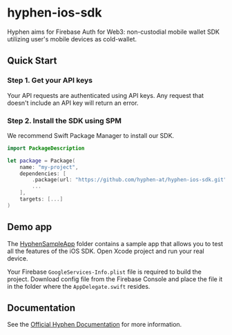 # hyphen-ios-sdk

Hyphen aims for Firebase Auth for Web3: non-custodial mobile wallet SDK utilizing user's mobile devices as cold-wallet.

## Quick Start
### Step 1. Get your API keys

Your API requests are authenticated using API keys. Any request that doesn't include an API key will return an error.

### Step 2. Install the SDK using SPM

We recommend Swift Package Manager to install our SDK.

```swift
import PackageDescription

let package = Package(
    name: "my-project",
    dependencies: [
        .package(url: "https://github.com/hyphen-at/hyphen-ios-sdk.git"),
        ...
    ],
    targets: [...]
)
```

## Demo app

The [HyphenSampleApp](https://github.com/hyphen-at/hyphen-ios-sdk/tree/main/HyphenSampleApp) folder contains a sample app that allows you to test all the features of the iOS SDK. Open Xcode project and run your real device.

Your Firebase `GoogleServices-Info.plist` file is required to build the project. Download config file from the Firebase Console and place the file it in the folder where the `AppDelegate.swift` resides.

## Documentation

See the [Official Hyphen Documentation](https://docs.hyphen.at/ios/quick-start) for more information.

